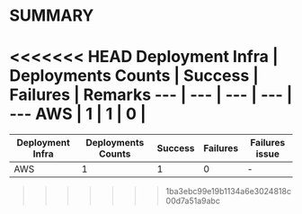 # SUMMARY

<<<<<<< HEAD
Deployment Infra | Deployments Counts | Success | Failures | Remarks
--- | --- | --- | --- | ---
AWS | 1 | 1 | 0 |
=======
Deployment Infra | Deployments Counts | Success | Failures | Failures issue
--- | --- | --- | --- | ---
AWS | 1 | 1 | 0 |-


>>>>>>> 1ba3ebc99e19b1134a6e3024818c00d7a51a9abc
